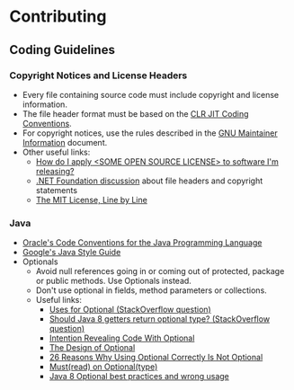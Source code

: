 # Contributing

## Coding Guidelines

### Copyright Notices and License Headers

  - Every file containing source code must include copyright and license information.
  - The file header format must be based on the [CLR JIT Coding Conventions][1].
  - For copyright notices, use the rules described in the [GNU Maintainer Information][2] document.
  - Other useful links:
    - [How do I apply &lt;SOME OPEN SOURCE LICENSE&gt; to software I'm releasing?][3]
    - [.NET Foundation discussion][4] about file headers and copyright statements
    - [The MIT License, Line by Line][5]

### Java

  - [Oracle's Code Conventions for the Java Programming Language][6]
  - [Google's Java Style Guide][7]
  - Optionals
    - Avoid null references going in or coming out of protected, package or public methods. Use
      Optionals instead.
    - Don't use optional in fields, method parameters or collections.
    - Useful links:
      - [Uses for Optional (StackOverflow question)][8]
      - [Should Java 8 getters return optional type? (StackOverflow question)][9]
      - [Intention Revealing Code With Optional][10]
      - [The Design of Optional][11]
      - [26 Reasons Why Using Optional Correctly Is Not Optional][12]
      - [Must(read) on Optional(type)][13]
      - [Java 8 Optional best practices and wrong usage][14]

[1]: https://github.com/dotnet/runtime/blob/master/docs/coding-guidelines/clr-jit-coding-conventions.md#7.2
[2]: https://www.gnu.org/prep/maintain/html_node/Copyright-Notices.html
[3]: https://opensource.org/faq#apply-license
[4]: https://forums.dotnetfoundation.org/t/file-headers-and-copyright-statements/1276
[5]: https://writing.kemitchell.com/2016/09/21/MIT-License-Line-by-Line.html

[6]: https://www.oracle.com/technetwork/java/codeconvtoc-136057.html
[7]: https://google.github.io/styleguide/javaguide.html
[8]: https://stackoverflow.com/questions/23454952/uses-for-optional
[9]: https://stackoverflow.com/questions/26327957/should-java-8-getters-return-optional-type
[10]: https://blog.codefx.org/techniques/intention-revealing-code-java-8-optional/
[11]: https://blog.codefx.org/java/dev/design-optional/
[12]: https://dzone.com/articles/using-optional-correctly-is-not-optional
[13]: https://medium.com/12-developer-labors/must-read-on-optional-type-b171e1b397bb
[14]: http://dolszewski.com/java/java-8-optional-use-cases/